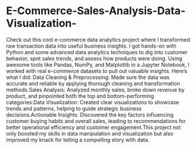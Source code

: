 # E-Commerce-Sales-Analysis-Data-Visualization-
Check out this cool e-commerce data analytics project where I transformed raw transaction data into useful business insights. I got hands-on with Python and some advanced data analytics techniques to dig into customer behavior, spot sales trends, and assess how products were doing. Using awesome tools like Pandas, NumPy, and Matplotlib in a Jupyter Notebook, I worked with real e-commerce datasets to pull out valuable insights. Here’s what I did: Data Cleaning & Preprocessing: Made sure the data was accurate and reliable by applying thorough cleaning and transformation methods.Sales Analysis: Analyzed monthly sales, broke down revenue by product, and pinpointed both the top and bottom-performing categories.Data Visualization: Created clear visualizations to showcase trends and patterns, helping to guide strategic business decisions.Actionable Insights: Discovered the key factors influencing customer buying habits and overall sales, leading to recommendations for better operational efficiency and customer engagement.This project not only boosted my skills in data manipulation and visualization but also improved my knack for telling a compelling story with data.
